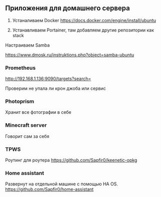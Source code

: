 

## Приложения для домашнего сервера

1. Устаналиваем Docker https://docs.docker.com/engine/install/ubuntu

1. Устанавливаем Portainer, там добавляем другие репозитории как stack

Настраиваем Samba

https://www.dmosk.ru/instruktions.php?object=samba-ubuntu

### Prometheus

http://192.168.1.136:9090/targets?search=

Проверим не упала ли крон джоба или сервис

### Photoprism

Хранит все фотографии в себе

### Minecraft server

Говорит сам за себя

### TPWS

Роутинг для роутера  https://github.com/Sapfir0/keenetic-opkg

### Home assistant

Развернут на отдельной машине с помощью HA OS. https://github.com/Sapfir0/home-assistant
